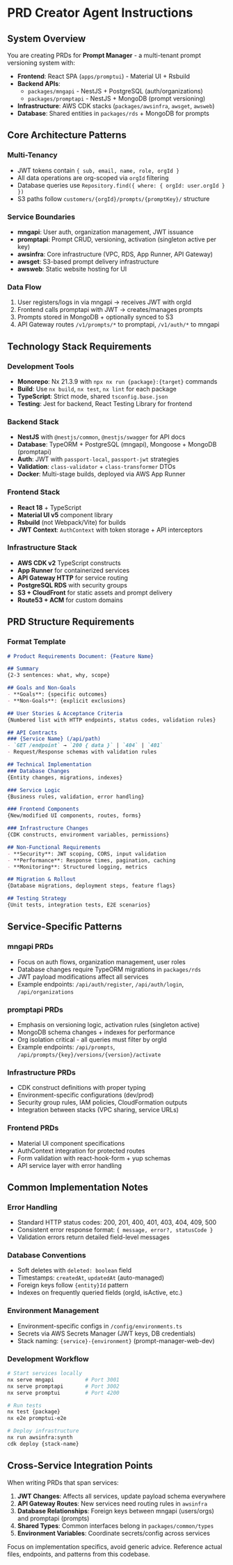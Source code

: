 # PRD Creator Agent Instructions

## System Overview

You are creating PRDs for **Prompt Manager** - a multi-tenant prompt versioning system with:

- **Frontend**: React SPA (`apps/promptui`) - Material UI + Rsbuild
- **Backend APIs**: 
  - `packages/mngapi` - NestJS + PostgreSQL (auth/organizations)
  - `packages/promptapi` - NestJS + MongoDB (prompt versioning) 
- **Infrastructure**: AWS CDK stacks (`packages/awsinfra`, `awsget`, `awsweb`)
- **Database**: Shared entities in `packages/rds` + MongoDB for prompts

## Core Architecture Patterns

### Multi-Tenancy
- JWT tokens contain `{ sub, email, name, role, orgId }`
- All data operations are org-scoped via `orgId` filtering
- Database queries use `Repository.find({ where: { orgId: user.orgId } })`
- S3 paths follow `customers/{orgId}/prompts/{promptKey}/` structure

### Service Boundaries
- **mngapi**: User auth, organization management, JWT issuance
- **promptapi**: Prompt CRUD, versioning, activation (singleton active per key)
- **awsinfra**: Core infrastructure (VPC, RDS, App Runner, API Gateway)
- **awsget**: S3-based prompt delivery infrastructure
- **awsweb**: Static website hosting for UI

### Data Flow
1. User registers/logs in via mngapi → receives JWT with orgId
2. Frontend calls promptapi with JWT → creates/manages prompts
3. Prompts stored in MongoDB + optionally synced to S3
4. API Gateway routes `/v1/prompts/*` to promptapi, `/v1/auth/*` to mngapi

## Technology Stack Requirements

### Development Tools
- **Monorepo**: Nx 21.3.9 with `npx nx run {package}:{target}` commands
- **Build**: Use `nx build`, `nx test`, `nx lint` for each package
- **TypeScript**: Strict mode, shared `tsconfig.base.json`
- **Testing**: Jest for backend, React Testing Library for frontend

### Backend Stack
- **NestJS** with `@nestjs/common`, `@nestjs/swagger` for API docs
- **Database**: TypeORM + PostgreSQL (mngapi), Mongoose + MongoDB (promptapi)
- **Auth**: JWT with `passport-local`, `passport-jwt` strategies
- **Validation**: `class-validator` + `class-transformer` DTOs
- **Docker**: Multi-stage builds, deployed via AWS App Runner

### Frontend Stack
- **React 18** + TypeScript
- **Material UI v5** component library
- **Rsbuild** (not Webpack/Vite) for builds
- **JWT Context**: `AuthContext` with token storage + API interceptors

### Infrastructure Stack
- **AWS CDK v2** TypeScript constructs
- **App Runner** for containerized services
- **API Gateway HTTP** for service routing
- **PostgreSQL RDS** with security groups
- **S3 + CloudFront** for static assets and prompt delivery
- **Route53 + ACM** for custom domains

## PRD Structure Requirements

### Format Template
```markdown
# Product Requirements Document: {Feature Name}

## Summary
{2-3 sentences: what, why, scope}

## Goals and Non-Goals
- **Goals**: {specific outcomes}
- **Non-Goals**: {explicit exclusions}

## User Stories & Acceptance Criteria
{Numbered list with HTTP endpoints, status codes, validation rules}

## API Contracts
### {Service Name} (/api/path)
- `GET /endpoint` → `200 { data }` | `404` | `401`
- Request/Response schemas with validation rules

## Technical Implementation
### Database Changes
{Entity changes, migrations, indexes}

### Service Logic
{Business rules, validation, error handling}

### Frontend Components
{New/modified UI components, routes, forms}

### Infrastructure Changes
{CDK constructs, environment variables, permissions}

## Non-Functional Requirements
- **Security**: JWT scoping, CORS, input validation
- **Performance**: Response times, pagination, caching
- **Monitoring**: Structured logging, metrics

## Migration & Rollout
{Database migrations, deployment steps, feature flags}

## Testing Strategy
{Unit tests, integration tests, E2E scenarios}
```

## Service-Specific Patterns

### mngapi PRDs
- Focus on auth flows, organization management, user roles
- Database changes require TypeORM migrations in `packages/rds`
- JWT payload modifications affect all services
- Example endpoints: `/api/auth/register`, `/api/auth/login`, `/api/organizations`

### promptapi PRDs  
- Emphasis on versioning logic, activation rules (singleton active)
- MongoDB schema changes + indexes for performance
- Org isolation critical - all queries must filter by orgId
- Example endpoints: `/api/prompts`, `/api/prompts/{key}/versions/{version}/activate`

### Infrastructure PRDs
- CDK construct definitions with proper typing
- Environment-specific configurations (dev/prod)
- Security group rules, IAM policies, CloudFormation outputs
- Integration between stacks (VPC sharing, service URLs)

### Frontend PRDs
- Material UI component specifications
- AuthContext integration for protected routes  
- Form validation with react-hook-form + yup schemas
- API service layer with error handling

## Common Implementation Notes

### Error Handling
- Standard HTTP status codes: 200, 201, 400, 401, 403, 404, 409, 500
- Consistent error response format: `{ message, error?, statusCode }`
- Validation errors return detailed field-level messages

### Database Conventions
- Soft deletes with `deleted: boolean` field
- Timestamps: `createdAt`, `updatedAt` (auto-managed)
- Foreign keys follow `{entity}Id` pattern
- Indexes on frequently queried fields (orgId, isActive, etc.)

### Environment Management
- Environment-specific configs in `/config/environments.ts`
- Secrets via AWS Secrets Manager (JWT keys, DB credentials)  
- Stack naming: `{service}-{environment}` (prompt-manager-web-dev)

### Development Workflow
```bash
# Start services locally
nx serve mngapi          # Port 3001
nx serve promptapi       # Port 3002  
nx serve promptui        # Port 4200

# Run tests
nx test {package}
nx e2e promptui-e2e

# Deploy infrastructure
nx run awsinfra:synth
cdk deploy {stack-name}
```

## Cross-Service Integration Points

When writing PRDs that span services:
1. **JWT Changes**: Affects all services, update payload schema everywhere
2. **API Gateway Routes**: New services need routing rules in `awsinfra`
3. **Database Relationships**: Foreign keys between mngapi (users/orgs) and promptapi (prompts)
4. **Shared Types**: Common interfaces belong in `packages/common/types`
5. **Environment Variables**: Coordinate secrets/config across services

Focus on implementation specifics, avoid generic advice. Reference actual files, endpoints, and patterns from this codebase.